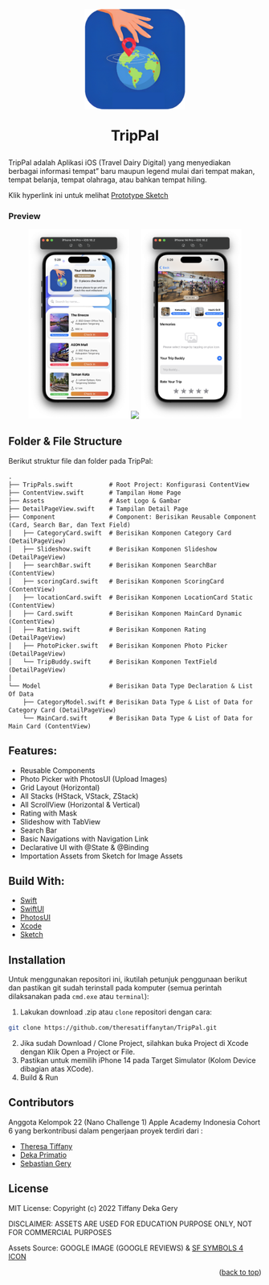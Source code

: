 <!-- ABOUT THE PROJECT -->
<h1 align="center">
  <br>
    <a href="#" target="_blank"><img src="TripPal.png" width="200"></a>
  <br>
  <p>TripPal</p>
</h1>

TripPal adalah Aplikasi iOS (Travel Dairy Digital) yang menyediakan berbagai informasi tempat” baru maupun legend mulai dari tempat makan, tempat belanja, tempat olahraga, atau bahkan tempat hiling. 

Klik hyperlink ini untuk melihat [Prototype Sketch](https://sketch.com/s/bec7193a-0455-44dd-a4eb-3b3406871c37)

### Preview
<p align="center">
  <a href="#" target="_blank"><img src="1.png" width="200"></a>
  <a href="#" target="_blank"><img src="2.gif" width="200"></a>
  <a href="#" target="_blank"><img src="3.png" width="200"></a>
</p>

<!-- ABOUT THE FILE & FOLDER STRUCTURE -->
## Folder & File Structure
Berikut struktur file dan folder pada TripPal:

    .
    ├── TripPals.swift          # Root Project: Konfigurasi ContentView
    ├── ContentView.swift       # Tampilan Home Page
    ├── Assets                  # Aset Logo & Gambar
    ├── DetailPageView.swift    # Tampilan Detail Page
    ├── Component               # Component: Berisikan Reusable Component (Card, Search Bar, dan Text Field)
    │   ├── CategoryCard.swift  # Berisikan Komponen Category Card (DetailPageView)
    │   ├── Slideshow.swift     # Berisikan Komponen Slideshow (DetailPageView)
    │   ├── searchBar.swift     # Berisikan Komponen SearchBar (ContentView)
    │   ├── scoringCard.swift   # Berisikan Komponen ScoringCard (ContentView)
    │   ├── locationCard.swift  # Berisikan Komponen LocationCard Static (ContentView)
    │   ├── Card.swift          # Berisikan Komponen MainCard Dynamic (ContentView)
    │   ├── Rating.swift        # Berisikan Komponen Rating (DetailPageView)
    │   ├── PhotoPicker.swift   # Berisikan Komponen Photo Picker (DetailPageView)
    │   └── TripBuddy.swift     # Berisikan Komponen TextField (DetailPageView)
    │
    └── Model                   # Berisikan Data Type Declaration & List Of Data
        ├── CategoryModel.swift # Berisikan Data Type & List of Data for Category Card (DetailPageView)
        └── MainCard.swift      # Berisikan Data Type & List of Data for Main Card (ContentView)

<!-- List of Features -->
## Features:

* Reusable Components
* Photo Picker with PhotosUI (Upload Images)
* Grid Layout (Horizontal)
* All Stacks (HStack, VStack, ZStack)
* All ScrollView (Horizontal & Vertical)
* Rating with Mask
* Slideshow with TabView
* Search Bar
* Basic Navigations with Navigation Link
* Declarative UI with @State & @Binding
* Importation Assets from Sketch for Image Assets

<!-- Used Tools -->
## Build With:

* [Swift](https://www.swift.org/documentation/)
* [SwiftUI](https://developer.apple.com/documentation/swiftui/)
* [PhotosUI](https://developer.apple.com/documentation/swiftui/)
* [Xcode](https://developer.apple.com/xcode/)
* [Sketch](https://sketch.com/s/bec7193a-0455-44dd-a4eb-3b3406871c37)

<!-- How to Install -->
## Installation
Untuk menggunakan repositori ini, ikutilah petunjuk penggunaan berikut dan pastikan git sudah terinstall pada komputer (semua perintah dilaksanakan pada `cmd.exe` atau `terminal`):

1. Lakukan download .zip atau `clone` repositori dengan cara:
```bash
git clone https://github.com/theresatiffanytan/TripPal.git
```

2. Jika sudah Download / Clone Project, silahkan buka Project di Xcode dengan Klik Open a Project or File.
3. Pastikan untuk memilih iPhone 14 pada Target Simulator (Kolom Device dibagian atas XCode). 
4. Build & Run

<!-- Contributors -->
## Contributors

Anggota Kelompok 22 (Nano Challenge 1) Apple Academy Indonesia Cohort 6 yang berkontribusi dalam pengerjaan proyek terdiri dari :
* [Theresa Tiffany](https://github.com/theresatiffanytan)
* [Deka Primatio](https://www.github.com/dekapd99)
* [Sebastian Gery](https://github.com/sebastiangery)

<!-- What Kind of License? -->
## License
MIT License: Copyright (c) 2022 
Tiffany Deka Gery

DISCLAIMER: ASSETS ARE USED FOR EDUCATION PURPOSE ONLY, NOT FOR COMMERCIAL PURPOSES

Assets Source: GOOGLE IMAGE (GOOGLE REVIEWS) & [SF SYMBOLS 4 ICON](https://developer.apple.com/sf-symbols/)

<p align="right">(<a href="#top">back to top</a>)</p>
